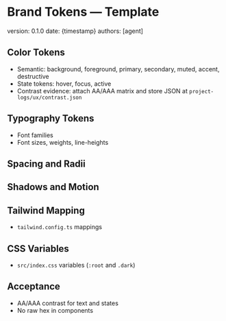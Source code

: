# Brand Tokens — Template

version: 0.1.0
date: {timestamp}
authors: [agent]

## Color Tokens
- Semantic: background, foreground, primary, secondary, muted, accent, destructive
- State tokens: hover, focus, active
- Contrast evidence: attach AA/AAA matrix and store JSON at `project-logs/ux/contrast.json`

## Typography Tokens
- Font families
- Font sizes, weights, line-heights

## Spacing and Radii

## Shadows and Motion

## Tailwind Mapping
- `tailwind.config.ts` mappings

## CSS Variables
- `src/index.css` variables (`:root` and `.dark`)

## Acceptance
- AA/AAA contrast for text and states
- No raw hex in components
